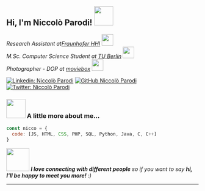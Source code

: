 <h2> Hi, I'm Niccolò Parodi! <img src="https://media.giphy.com/media/mGcNjsfWAjY5AEZNw6/giphy.gif" width="50"></h2>
<p><em>Research Assistant at<a href="https://www.hhi.fraunhofer.de/en/index.html">Fraunhofer HHI</a> <img src="https://media4.giphy.com/media/Y0zcC7peHLvOgZoSPB/giphy.gif" width="30"></br> M.Sc. Computer Science Student at <a href="https://www.tu.berlin/en/">TU Berlin</a> <img src="https://media.giphy.com/media/JZ40cnfnN11KycrvMF/giphy.gif" width="30"></br>Photographer - DOP at <a href="https://www.moviebox.it">moviebox</a> <img src="https://media.giphy.com/media/fV8czd6oXVGQkBnXO2/giphy.gif" width="30"> 
</em></p>


[![Linkedin: Niccolò Parodi](https://img.shields.io/badge/-parodiniccolo-blue?style=flat-square&logo=Linkedin&logoColor=white&link=https://www.linkedin.com/in/parodiniccolo/)](https://www.linkedin.com/in/parodiniccolo/)
[![GitHub Niccolò Parodi](https://img.shields.io/github/followers/parodiniccolo?label=follow&style=social)](https://github.com/parodiniccolo)
[![Twitter: Niccolò Parodi](https://img.shields.io/twitter/follow/parodiniccolo?style=social)](https://twitter.com/parodiniccolo)

### <img src="https://media.giphy.com/media/VgCDAzcKvsR6OM0uWg/giphy.gif" width="50"> A little more about me...  

```javascript
const nicco = {
  code: [JS, HTML, CSS, PHP, SQL, Python, Java, C, C++]
}
```

<img src="https://media.giphy.com/media/LnQjpWaON8nhr21vNW/giphy.gif" width="60"> <em><b>I love connecting with different people</b> so if you want to say <b>hi, I'll be happy to meet you more!</b> :)</em>

---

